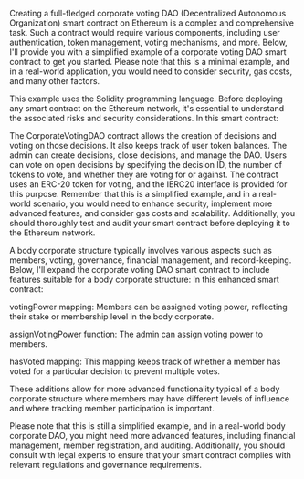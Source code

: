 
Creating a full-fledged corporate voting DAO (Decentralized Autonomous Organization) smart contract on Ethereum is a complex and comprehensive task. Such a contract would require various components, including user authentication, token management, voting mechanisms, and more. Below, I'll provide you with a simplified example of a corporate voting DAO smart contract to get you started. Please note that this is a minimal example, and in a real-world application, you would need to consider security, gas costs, and many other factors.

This example uses the Solidity programming language. Before deploying any smart contract on the Ethereum network, it's essential to understand the associated risks and security considerations. In this smart contract:

The CorporateVotingDAO contract allows the creation of decisions and voting on those decisions. It also keeps track of user token balances.
The admin can create decisions, close decisions, and manage the DAO.
Users can vote on open decisions by specifying the decision ID, the number of tokens to vote, and whether they are voting for or against.
The contract uses an ERC-20 token for voting, and the IERC20 interface is provided for this purpose.
Remember that this is a simplified example, and in a real-world scenario, you would need to enhance security, implement more advanced features, and consider gas costs and scalability. Additionally, you should thoroughly test and audit your smart contract before deploying it to the Ethereum network. 

A body corporate structure typically involves various aspects such as members, voting, governance, financial management, and record-keeping. Below, I'll expand the corporate voting DAO smart contract to include features suitable for a body corporate structure: In this enhanced smart contract:

votingPower mapping: Members can be assigned voting power, reflecting their stake or membership level in the body corporate.

assignVotingPower function: The admin can assign voting power to members.

hasVoted mapping: This mapping keeps track of whether a member has voted for a particular decision to prevent multiple votes.

These additions allow for more advanced functionality typical of a body corporate structure where members may have different levels of influence and where tracking member participation is important.

Please note that this is still a simplified example, and in a real-world body corporate DAO, you might need more advanced features, including financial management, member registration, and auditing. Additionally, you should consult with legal experts to ensure that your smart contract complies with relevant regulations and governance requirements.
